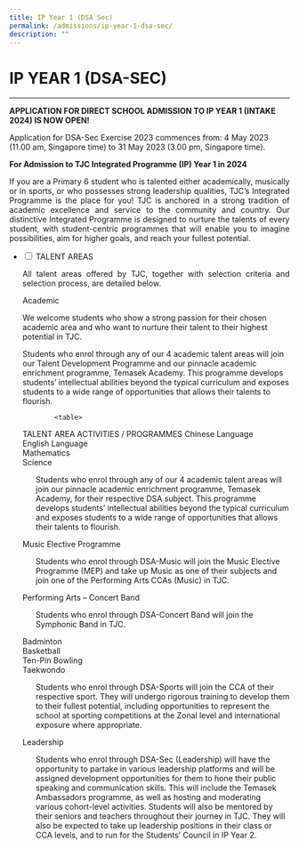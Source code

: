 ```yaml
---
title: IP Year 1 (DSA Sec)
permalink: /admissions/ip-year-1-dsa-sec/
description: ""
---
```

# IP YEAR 1 (DSA-SEC)

****
**APPLICATION FOR DIRECT SCHOOL ADMISSION TO IP YEAR 1 (INTAKE 2024) IS NOW OPEN!**

Application for DSA-Sec Exercise 2023 commences from: 
4 May 2023 (11.00 am, Singapore time) to 
31 May 2023 (3.00 pm, Singapore time).

**For Admission to TJC Integrated Programme (IP) Year 1 in 2024**

<p></p><p style="text-align: justify;">If you are a Primary 6 student who is talented either academically, musically or in sports, or who possesses strong leadership qualities, TJC’s Integrated Programme is the place for you! TJC is anchored in a strong tradition of academic excellence and service to the community and country. Our distinctive Integrated Programme is designed to nurture the talents of every student, with student-centric programmes that will enable you to imagine possibilities, aim for higher goals, and reach your fullest potential.</p>

<ul class="jekyllcodex_accordion">
  <li>
    <input id="accordion1" type="checkbox">
    <label for="accordion1">TALENT AREAS</label>
    <div>
			<p style="text-align: justify;">All talent areas offered by TJC, together with selection criteria and selection process, are detailed below.</p>
			
Academic

We welcome students who show a strong passion for their chosen academic area and who want to nurture their talent to their highest potential in TJC. 

Students who enrol through any of our 4 academic talent areas will join our Talent Development Programme and our pinnacle academic enrichment programme, Temasek Academy. This programme develops students’ intellectual abilities beyond the typical curriculum and exposes students to a wide range of opportunities that allows their talents to flourish.   
			

		
			
			
			
			
			<table>
<tbody>
<tr>
<th style="text-align: center;">TALENT AREA</th>
<th style="text-align: center;">ACTIVITIES / PROGRAMMES</th>
</tr>
<tr>
<td style="text-align: center;">Chinese Language<br>English Language<br>Mathematics<br>Science</td>
<td style="text-align: center;">
<ul>
	<p style="text-align: left;">Students who enrol through any of our 4
academic talent areas will join our pinnacle
academic enrichment programme, Temasek
Academy, for their respective DSA subject.
This programme develops students’
intellectual abilities beyond the typical
curriculum and exposes students to a wide
range of opportunities that allows their talents
to flourish.</p>
	</ul>
	</td>
	</tr>
	<tr>
<td style="text-align: center;">Music Elective Programme</td>
<td style="text-align: center;">
<ul>
	<p style="text-align: left;">Students who enrol through DSA-Music will join the Music Elective Programme (MEP) and take up Music as one of their subjects and join one of the Performing Arts CCAs (Music) in TJC.</p>
		</ul>
		</td>
	</tr>
	<tr>
<td style="text-align: center;">Performing Arts – Concert Band</td>
<td style="text-align: center;">
<ul>
	<p style="text-align: left;">Students who enrol through DSA-Concert Band will join the Symphonic Band in TJC.</p>
		</ul>
		</td>
	</tr>
	<tr>
<td style="text-align: center;">Badminton<br>Basketball<br>Ten-Pin Bowling<br>Taekwondo</td>
<td style="text-align: center;">
<ul>
	<p style="text-align: left;">Students who enrol through DSA-Sports will join the CCA of their respective sport. They will undergo rigorous training to develop them to their fullest potential, including opportunities to represent the school at sporting competitions at the Zonal level and international exposure where appropriate.</p>
	</ul>
		</td>
	</tr>
	<tr>
<td style="text-align: center;">Leadership</td>
<td style="text-align: center;">
<ul>
	<p style="text-align: left;">Students who enrol through DSA-Sec (Leadership) will have the opportunity to partake in various leadership platforms and will be assigned development opportunities for them to hone their public speaking and communication skills. This will include the Temasek Ambassadors programme, as well as hosting and moderating various cohort-level activities. Students will also be mentored by their seniors and teachers throughout their journey in TJC. They will also be expected to take up leadership positions in their class or CCA levels, and to run for the Students’ Council in IP Year 2. </p>
</ul></td>
</tr>
</tbody>
</table>
	  </div></li>
	 </ul>